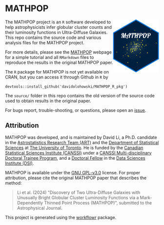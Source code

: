 # MATHPOP

<img src="docs/assets/mathpop_hex_sticker.png" align="right" width="150px">

The MATHPOP project is an `R` software developed to help astrophysicists infer globular cluster counts and their luminosity functions in Ultra-Diffuse Galaxies. This repo contains the source code and various analysis files for the MATHPOP project.

For more details, please see the [MATHPOP][] webpage for a simple tutorial and all `RMarkdown` files to reproduce the results in the original MATHPOP paper.

The `R` package for MATHPOP is not yet available on CRAN, but you can access it through Github in `R` by

```
devtools::install_github('davidolohowski/MATHPOP_R_pkg')
```

The `source/` folder in this repo contains the old version of the source code used to obtain results in the original paper.

For bugs report, trouble-shooting, or questions, please open an [issue][].

## Attribution

MATHPOP was developed, and is maintained by David Li, a Ph.D. candidate in the [Astrostatistics Research Team (ART)][] and the [Department of Statistical Sciences][] at [The University of Toronto][]. He is funded by the [Canadian Statistical Sciences Institute (CANSSI)][] under a [CANSSI Multi-disciplinary Doctoral Trainee Program][], and a [Doctoral Fellow][] in the [Data Sciences Institute (DSI)][].

MATHPOP is available under the [GNU GPL-v3.0][] license. For proper attribution, please cite the original MATHPOP paper that describes the method:

> Li et al. (2024) "Discovery of Two Ultra-Diffuse Galaxies with Unusually Bright Globular Cluster Luminosity Functions via a Mark-Dependently Thinned Point Process (MATHPOP)", submitted to the Astrophysical Journal.

This project is generated using the [workflowr][] package.

[workflowr]: https://github.com/workflowr/workflowr
[MATHPOP]: http://ddavidli.com/MATHPOP/
[issue]: https://github.com/davidolohowski/MATHPOP/issues
[Astrostatistics Research Team (ART)]: https://astrostatuoft.com/
[Department of Statistical Sciences]: https://www.statistics.utoronto.ca/
[The University of Toronto]: https://www.utoronto.ca/
[Canadian Statistical Sciences Institute (CANSSI)]: https://canssi.ca/
[CANSSI Multi-disciplinary Doctoral Trainee Program]: https://canssiontario.utoronto.ca/opportunities/uoft-opportunities/mdoc/
[Doctoral Fellow]: https://datasciences.utoronto.ca/doctoral-student-fellowship/
[Data Sciences Institute (DSI)]: https://datasciences.utoronto.ca/
[GNU GPL-v3.0]: https://www.gnu.org/licenses/gpl-3.0.en.html





